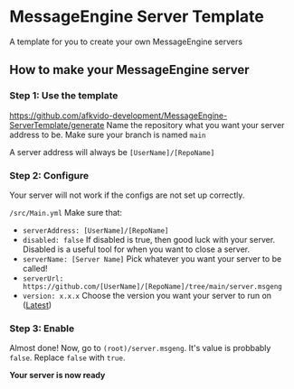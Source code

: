 # MessageEngine Server Template
A template for you to create your own MessageEngine servers

## How to make your MessageEngine server

### Step 1: Use the template
https://github.com/afkvido-development/MessageEngine-ServerTemplate/generate
Name the repository what you want your server address to be.
Make sure your branch is named `main`

A server address will always be `[UserName]/[RepoName]`

### Step 2: Configure
Your server will not work if the configs are not set up correctly.

`/src/Main.yml`
Make sure that:
- `serverAddress: [UserName]/[RepoName]`
- `disabled: false` If disabled is true, then good luck with your server. Disabled is a useful tool for when you want to close a server.
- `serverName: [Server Name]` Pick whatever you want your server to be called!
- `serverUrl: https://github.com/[UserName]/[RepoName]/tree/main/server.msgeng`
- `version: x.x.x` Choose the version you want your server to run on ([Latest](https://github.com/afkvido-development/MessageEngine-API/blob/master/src/api/versions/latest/latest.yml))

### Step 3: Enable

Almost done! Now, go to `(root)/server.msgeng`.
It's value is probbably `false`.
Replace `false` with `true`.

**Your server is now ready**
